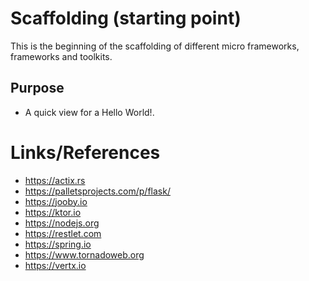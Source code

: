 # Scaffolding (starting point)

This is the beginning of the scaffolding of different micro frameworks, frameworks and toolkits.

## Purpose

* A quick view for a Hello World!.


# Links/References

* https://actix.rs
* https://palletsprojects.com/p/flask/
* https://jooby.io
* https://ktor.io
* https://nodejs.org
* https://restlet.com
* https://spring.io
* https://www.tornadoweb.org
* https://vertx.io



